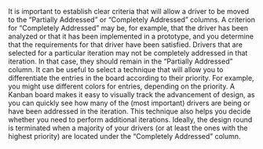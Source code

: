 It is important to establish clear criteria that will allow a driver to be moved to the “Partially Addressed” or “Completely Addressed” columns. A criterion for “Completely Addressed” may be, for example, that the driver has been analyzed or that it has been implemented in a prototype, and you determine that the requirements for that driver have been satisfied. Drivers that are selected for a particular iteration may not be completely addressed in that iteration. In that case, they should remain in the “Partially Addressed” column. It can be useful to select a technique that will allow you to differentiate the entries in the board according to their priority. For example, you might use different colors for entries, depending on the priority. A Kanban board makes it easy to visually track the advancement of design, as you can quickly see how many of the (most important) drivers are being or have been addressed in the iteration. This technique also helps you decide whether you need to perform additional iterations. Ideally, the design round is terminated when a majority of your drivers (or at least the ones with the highest priority) are located under the “Completely Addressed” column.
